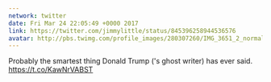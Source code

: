 ```yaml
---
network: twitter
date: Fri Mar 24 22:05:49 +0000 2017
link: https://twitter.com/jimmylittle/status/845396258944536576
avatar: http://pbs.twimg.com/profile_images/280307260/IMG_3651_2_normal.jpg
---
```


Probably the smartest thing Donald Trump ('s ghost writer) has ever said. https://t.co/KawNrVABST
